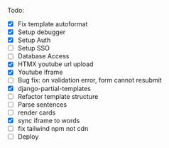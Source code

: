 Todo:

- [x] Fix template autoformat
- [x] Setup debugger
- [x] Setup Auth
- [ ] Setup SSO
- [ ] Database Access
- [x] HTMX youtube url upload
- [x] Youtube iframe
- [ ] Bug fix: on validation error, form cannot resubmit
- [x] django-partial-templates
- [ ] Refactor template structure
- [ ] Parse sentences
- [ ] render cards
- [x] sync iframe to words
- [ ] fix tailwind npm not cdn
- [ ] Deploy
